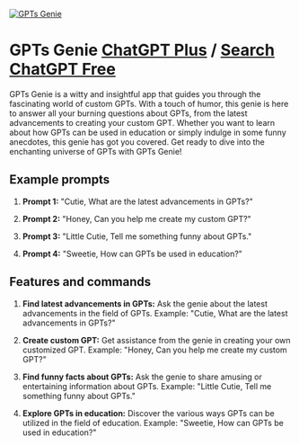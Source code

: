 
[![GPTs Genie](https://files.oaiusercontent.com/file-0FMTkhn4pLUOvX14BMYN5yE4?se=2123-10-18T02%3A54%3A00Z&sp=r&sv=2021-08-06&sr=b&rscc=max-age%3D31536000%2C%20immutable&rscd=attachment%3B%20filename%3D7706e744-2176-403d-958d-749a90aaed40.png&sig=d19fbeD/O6aG9tA/BWBgJ2TEvpXANHQjnJnkwYKPwl4%3D)](https://chat.openai.com/g/g-uYcAmOI0o-gpts-genie)

# GPTs Genie [ChatGPT Plus](https://chat.openai.com/g/g-uYcAmOI0o-gpts-genie) / [Search ChatGPT Free](https://gptcall.net/index.html#/?search=GPTs%20Genie)

GPTs Genie is a witty and insightful app that guides you through the fascinating world of custom GPTs. With a touch of humor, this genie is here to answer all your burning questions about GPTs, from the latest advancements to creating your custom GPT. Whether you want to learn about how GPTs can be used in education or simply indulge in some funny anecdotes, this genie has got you covered. Get ready to dive into the enchanting universe of GPTs with GPTs Genie!

## Example prompts

1. **Prompt 1:** "Cutie, What are the latest advancements in GPTs?"

2. **Prompt 2:** "Honey, Can you help me create my custom GPT?"

3. **Prompt 3:** "Little Cutie, Tell me something funny about GPTs."

4. **Prompt 4:** "Sweetie, How can GPTs be used in education?"

## Features and commands

1. **Find latest advancements in GPTs:** Ask the genie about the latest advancements in the field of GPTs.
Example: "Cutie, What are the latest advancements in GPTs?"

2. **Create custom GPT:** Get assistance from the genie in creating your own customized GPT.
Example: "Honey, Can you help me create my custom GPT?"

3. **Find funny facts about GPTs:** Ask the genie to share amusing or entertaining information about GPTs.
Example: "Little Cutie, Tell me something funny about GPTs."

4. **Explore GPTs in education:** Discover the various ways GPTs can be utilized in the field of education.
Example: "Sweetie, How can GPTs be used in education?"


